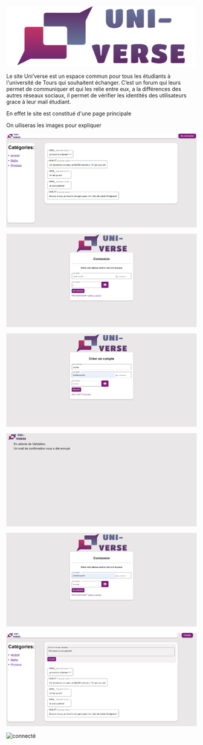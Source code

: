 ![alt text](Logo_Uni-verse.png)

Le site Uni’verse est un espace commun pour tous les étudiants à l'université de Tours qui souhaitent échanger. C’est un forum qui leurs permet de communiquer et qui les relie entre eux, a la différences des autres réseaux sociaux, il permet de vérifier les identités des utilisateurs grace à leur mail étudiant.

En effet le site est constitué d'une page principale

On uiliseras les images pour expliquer

![pas connecté](Readme_pasconnecte.png)

![connexion](Readme_connexion.png)

![inscription](Readme_inscription.png)

![attente de validation](Readme_attentevalidation.png)

![connexion de Charlie](Readme_connexioncharlie.png)

![connecté](Readme_connecte.png)

![connecté](Readme_messageenvoyé.png)
